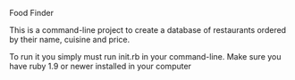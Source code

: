 Food Finder

This is a command-line project to create a database of restaurants ordered by their name, cuisine and price.

To run it you simply must run init.rb in your command-line. Make sure you have ruby 1.9 or newer installed in your computer